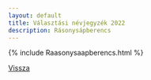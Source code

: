 ```yaml
---
layout: default
title: Választási névjegyzék 2022
description: Rásonysápberencs
---
```


{% include Raasonysaapberencs.html %}

[Vissza](./)